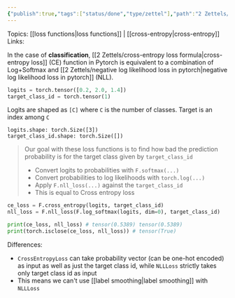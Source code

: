 ```yaml
---
{"publish":true,"tags":["status/done","type/zettel"],"path":"2 Zettels/cross entropy loss vs negative log likelihood loss.md","permalink":"/2-zettels/cross-entropy-loss-vs-negative-log-likelihood-loss/","PassFrontmatter":true}
---
```



Topics: [[loss functions\|loss functions]] | [[cross-entropy\|cross-entropy]]
Links:

In the case of **classification**, [[2 Zettels/cross-entropy loss formula\|cross-entropy loss]] (CE) function in Pytorch is equivalent to a combination of Log+Softmax and [[2 Zettels/negative log likelihood loss in pytorch\|negative log likelihood loss in pytorch]] (NLL).
```python
logits = torch.tensor([0.2, 2.0, 1.4])
target_class_id = torch.tensor(1)
```
Logits are shaped as `[C]` where `C` is the number of classes.
Target is an index among `C` 
```
logits.shape: torch.Size([3])
target_class_id.shape: torch.Size([])
```
> Our goal with these loss functions is to find how bad the prediction probability is for the target class given by `target_class_id`
> - Convert logits to probabilities with `F.softmax(...)`
> - Convert probabilities to log likelihoods with `torch.log(...)`
> - Apply `F.nll_loss(...)` against the `target_class_id`
> - This is equal to Cross entropy loss
```python
ce_loss = F.cross_entropy(logits, target_class_id)
nll_loss = F.nll_loss(F.log_softmax(logits, dim=0), target_class_id)

print(ce_loss, nll_loss) # tensor(0.5389) tensor(0.5389)
print(torch.isclose(ce_loss, nll_loss)) # tensor(True)
```

Differences:
- `CrossEntropyLoss` can take probability vector (can be one-hot encoded) as input as well as just the target class id, while `NLLLoss` strictly takes only target class id as input
- This means we can't use [[label smoothing\|label smoothing]] with `NLLLoss`